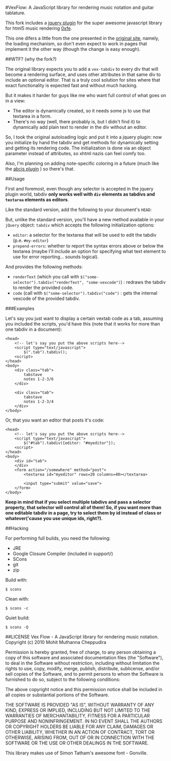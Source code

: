 #VexFlow: A JavaScript library for rendering music notation and guitar tablature.

This fork includes a [jquery plugin](http://docs.jquery.com/Plugins/Authoring) for the super awesome javascript library for html5 music rendering [0xfe](http://0xfe.blogspot.com).

This one difers a little from the one presented in the [original site](http://www.vexflow.com), namely, the loading mechanism, so don't even expect to work in pages that implement it the other way (though the change is easy enough).

##WTF? (why the fork?)

The original library expects you to add a `vex-tabdiv` to every div that will become a rendering surface, and uses other attributes in that same div to include an optional editor. That is a truly cool solution for sites where that exact functionality is expected fast and without much hacking.

But it makes it harder for guys like me who want full control of what goes on in a view:

*   The editor is dynamically created, so it needs some js to use that textarea in a form.
*   There's no way (well, there probably is, but I didn't find it) to dynamically add plain text to render in the div without an editor.

So, I took the original autoloading logic and put it into a jquery plugin: now you initialize by hand the tabdiv and get methods for dynamically setting and getting its rendering code. The initialization is done via an object parameter instead of attributes, so xhtml nazis can feel comfy too.

Also, I'm planning on adding note-specific coloring in a future (much like the [abcjs plugin](http://code.google.com/p/abcjs/) ) so there's that.

##Usage

First and foremost, even though any selector is accepted in the jquery plugin world, tabdiv **only works well with `div` elements as tabdivs and `textarea` elements as editors**.

Like the standard version, add the following to your document's `HEAD`:
    <script 
      src="http://ajax.googleapis.com/ajax/libs/jquery/1.4/jquery.min.js"></script>
    <script src="http://path/to/vexflow.js"></script>
    <script src="http://path/to/vextabdiv.js"></script>
    <link href="http://path/to/tabdiv.css" media="screen" rel="Stylesheet" type="text/css" /> 

But, unlike the standard version, you'll have a new method available in your `jQuery` object:  `tabdiv`
which accepts the following initialization options:
    
*   `editor`: a selector for the textarea that will be used to edit the tabdiv (p.e. `#my-editor`)
*   `prepend-errors`: whether to report the syntax errors above or below the textarea
(maybe I'll include an option for specifying what text element to use for error reporting... sounds logical).

And provides the following methods:

*   `renderText` (which you call with `$("some-selector").tabdiv("renderText", "some-vexcode")`) : redraws the tabdiv to render the provided code.
*   `code` (call with `$("some-selector").tabdiv("code")` : gets the internal vexcode of the provided tabdiv.

###Examples

Let's say you just want to display a certain vextab code as a tab, assuming you included the scripts, you'd have this (note that it works for more than one tabdiv in a document):

    <head>
        <!-- let's say you put the above scripts here-->
        <script type="text/javascript">
            $(".tab").tabdiv();            
        <script>
    </head>
    <body>
        <div class="tab">
            tabstave
            notes 1-2-3/6
        </div>
        
        <div class="tab">
            tabstave
            notes 1-2-3/4
        </div>
    </body>

Or, that you want an editor that posts it's code:

    <head>
        <!-- let's say you put the above scripts here-->
        <script type="text/javascript">
            $("#tab").tabdiv({editor: "#myeditor"});            
        <script>
    </head>
    <body>
        <div id="tab">
        </div>
        <form action="/somewhere" method="post">
            <textarea id="myeditor" rows=20 columns=40></textarea>

            <input type="submit" value="save">
        </form>
    </body>

**Keep in mind that if you select multiple tabdivs and pass a selector property, that selector will control all of them! So, if you want more than one editable tabdiv in a page, try to select them by id instead of class or whatever('cause you use unique ids, right?).**

##Hacking

For performing full builds, you need the following:

  * JRE
  * Google Closure Compiler (included in support/)
  * SCons
  * git
  * zip

Build with:

    $ scons

Clean with:

    $ scons -c

Quiet build:

    $ scons -Q


##LICENSE
Vex Flow - A JavaScript library for rendering music notation.
Copyright (c) 2010 Mohit Muthanna Cheppudira

Permission is hereby granted, free of charge, to any person obtaining a copy
of this software and associated documentation files (the "Software"), to deal
in the Software without restriction, including without limitation the rights
to use, copy, modify, merge, publish, distribute, sublicense, and/or sell
copies of the Software, and to permit persons to whom the Software is
furnished to do so, subject to the following conditions:

The above copyright notice and this permission notice shall be included in
all copies or substantial portions of the Software.

THE SOFTWARE IS PROVIDED "AS IS", WITHOUT WARRANTY OF ANY KIND, EXPRESS OR
IMPLIED, INCLUDING BUT NOT LIMITED TO THE WARRANTIES OF MERCHANTABILITY,
FITNESS FOR A PARTICULAR PURPOSE AND NONINFRINGEMENT. IN NO EVENT SHALL THE
AUTHORS OR COPYRIGHT HOLDERS BE LIABLE FOR ANY CLAIM, DAMAGES OR OTHER
LIABILITY, WHETHER IN AN ACTION OF CONTRACT, TORT OR OTHERWISE, ARISING FROM,
OUT OF OR IN CONNECTION WITH THE SOFTWARE OR THE USE OR OTHER DEALINGS IN
THE SOFTWARE.

This library makes use of Simon Tatham's awesome font - Gonville.
